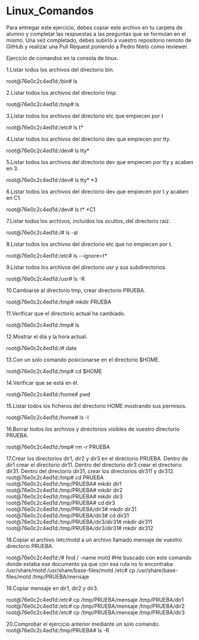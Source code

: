 # Linux_Comandos

Para entregar este ejercicio, debes copiar este archivo en tu carpeta de alumno y completar las respuestas a las preguntas que se formulan en el mismo.
Una vez completado, debes subirlo a vuestro repositorio remoto de GitHub y realizar una Pull Request poniendo a Pedro Nieto como reviewer.


Ejercicio de comandos en la consola de linux.

  1.Listar todos los archivos del directorio bin.
    
  root@76e0c2c4ed1d:/bin# ls   
    
  2.Listar todos los archivos del directorio tmp.
   
  root@76e0c2c4ed1d:/tmp# ls 
    
  3.Listar todos los archivos del directorio etc que empiecen por t 
    
  root@76e0c2c4ed1d:/etc# ls t* 
  
  4.Listar todos los archivos del directorio dev que empiecen por tty.
    
  root@76e0c2c4ed1d:/dev# ls tty*  
    
  5.Listar todos los archivos del directorio dev que empiecen por tty y acaben en 3.
    
  root@76e0c2c4ed1d:/dev# ls tty* *3 
    
  6.Listar todos los archivos del directorio dev que empiecen por t y acaben en C1.
    
  root@76e0c2c4ed1d:/dev# ls t* *C1 

  7.Listar todos los archivos, incluidos los ocultos, del directorio raíz.
    
  root@76e0c2c4ed1d:/# ls -al 
    
  8.Listar todos los archivos del directorio etc que no empiecen por t.
    
  root@76e0c2c4ed1d:/etc# ls --ignore=t*  

  9.Listar todos los archivos del directorio usr y sus subdirectorios.
    
  root@76e0c2c4ed1d:/usr# ls -R 

  10.Cambiarse al directorio tmp, crear directorio PRUEBA.
    
  root@76e0c2c4ed1d:/tmp# mkdir PRUEBA 

  11.Verificar que el directorio actual ha cambiado.
    
  root@76e0c2c4ed1d:/tmp# ls  

  12.Mostrar el día y la hora actual.
    
  root@76e0c2c4ed1d:/# date  

  13.Con un solo comando posicionarse en el directorio $HOME.
    
  root@76e0c2c4ed1d:/tmp# cd $HOME  
 
  14.Verificar que se está en él.
    
  root@76e0c2c4ed1d:/home# pwd 

  15.Listar todos los ficheros del directorio HOME mostrando sus permisos.
    
  root@76e0c2c4ed1d:/home# ls -l  

  16.Borrar todos los archivos y directorios visibles de vuestro directorio PRUEBA.
    
  root@76e0c2c4ed1d:/tmp# rm -r PRUEBA  

  17.Crear los directorios dir1, dir2 y dir3 en el directorio PRUEBA. Dentro de dir1 crear el directorio dir11. Dentro del directorio 
  dir3 crear el directorio dir31. Dentro del directorio dir31, crear los directorios dir311 y dir312.
  root@76e0c2c4ed1d:/tmp# cd PRUEBA
  root@76e0c2c4ed1d:/tmp/PRUEBA# mkdir dir1
  root@76e0c2c4ed1d:/tmp/PRUEBA# mkdir dir2
  root@76e0c2c4ed1d:/tmp/PRUEBA# mkdir dir3
  root@76e0c2c4ed1d:/tmp/PRUEBA# cd dir3
  root@76e0c2c4ed1d:/tmp/PRUEBA/dir3# mkdir dir31
  root@76e0c2c4ed1d:/tmp/PRUEBA/dir3# cd dir31
  root@76e0c2c4ed1d:/tmp/PRUEBA/dir3/dir31# mkdir dir311
  root@76e0c2c4ed1d:/tmp/PRUEBA/dir3/dir31# mkdir dir312  
    
    
  18.Copiar el archivo /etc/motd a un archivo llamado mensaje de vuestro directorio PRUEBA.
    
  root@76e0c2c4ed1d:/# find / -name motd #He buscado con este comando donde estaba ese documento ya que con esa ruta no lo encontraba
  /usr/share/motd
  /usr/share/base-files/motd
  /etc# cp /usr/share/base-files/motd /tmp/PRUEBA/mensaje
    

  19.Copiar mensaje en dir1, dir2 y dir3.
  
  root@76e0c2c4ed1d:/etc# cp /tmp/PRUEBA/mensaje /tmp/PRUEBA/dir1
  root@76e0c2c4ed1d:/etc# cp /tmp/PRUEBA/mensaje /tmp/PRUEBA/dir2
  root@76e0c2c4ed1d:/etc# cp /tmp/PRUEBA/mensaje /tmp/PRUEBA/dir3
  
    
    
  20.Comprobar el ejercicio anterior mediante un solo comando.
  root@76e0c2c4ed1d:/tmp/PRUEBA# ls -R
  

    
   
